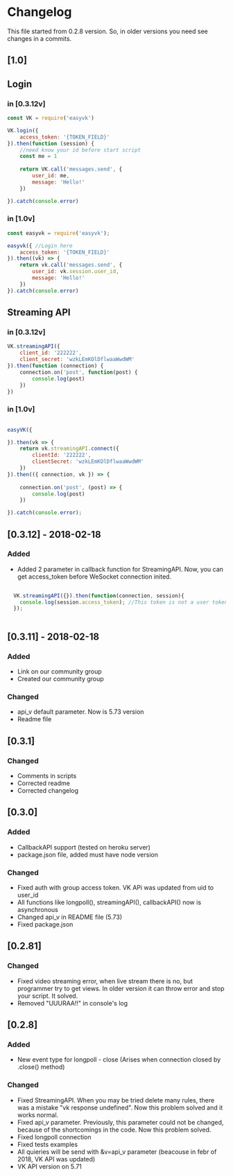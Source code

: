# Changelog

This file started from 0.2.8 version.
So, in older versions you need see changes in a commits.


## [1.0] 

## Login

### in [0.3.12v]

```javascript
const VK = require('easyvk')

VK.login({
	access_token: '{TOKEN_FIELD}'
}).then(function (session) {
	//need know your id before start script
	const me = 1
	
	return VK.call('messages.send', {
		user_id: me,
		message: 'Hello!'
	})

}).catch(console.error)

```

### in [1.0v]

```javascript
const easyvk = require('easyvk');

easyvk({ //Login here
	access_token: '{TOKEN_FIELD}'
}).then((vk) => {
	return vk.call('messages.send', {
		user_id: vk.session.user_id,
		message: 'Hello!'
	})
}).catch(console.error)


```
## Streaming API

### in [0.3.12v]

```javascript
VK.streamingAPI({
	client_id: '222222',
    client_secret: 'wzkLEmKOlDflwaaWwdWM'
}).then(function (connection) {
	connection.on('post', function(post) {
		console.log(post)
	})	
})	

```

### in [1.0v]

```javascript

easyVK({

}).then(vk => {
	return vk.streamingAPI.connect({
		clientId: '222222',
		clientSecret: 'wzkLEmKOlDflwaaWwdWM'
	})
}).then(({ connection, vk }) => {
		
	connection.on('post', (post) => {
		console.log(post)
	})

}).catch(console.error);

```



## [0.3.12] - 2018-02-18

### Added 
- Added 2 parameter in callback function for StreamingAPI. Now, you can get access_token before WeSocket connection inited.

```javascript
  
  VK.streamingAPI({}).then(function(connection, session){
    console.log(session.access_token); //This token is not a user token, it's only for one connection
  });
  
```

## [0.3.11] - 2018-02-18

### Added
- Link on our community group
- Created our community group

### Changed
- api_v default parameter. Now is 5.73 version
- Readme file

## [0.3.1] 

### Changed
- Comments in scripts
- Corrected readme
- Corrected changelog

## [0.3.0]

### Added
- CallbackAPI support (tested on heroku server)
- package.json file, added must have node version

### Changed

- Fixed auth with group access token. VK APi was updated from uid to user_id 
- All functions like longpoll(), streamingAPI(), callbackAPI() now is asynchronous
- Changed api_v in README file (5.73)
- Fixed package.json

## [0.2.81]

### Changed
- Fixed video streaming error, when live stream there is no, but programmer try to get views. In older version it can throw error and stop your script. It solved.
- Removed "UUURAA!!" in console's  log

## [0.2.8]

### Added
- New event type for longpoll - close (Arises when connection closed by .close() method)

### Changed
- Fixed StreamingAPI. When you may be tried delete many rules, there was a mistake "vk response undefined". Now this problem solved and it works normal.
- Fixed api_v parameter. Previously, this parameter could not be changed, because of the shortcomings in the code. Now this problem solved.
- Fixed longpoll connection
- Fixed tests examples
- All quieries will be send with &v=api_v parameter (beacouse in febr of 2018, VK API was updated)
- VK API version on 5.71
